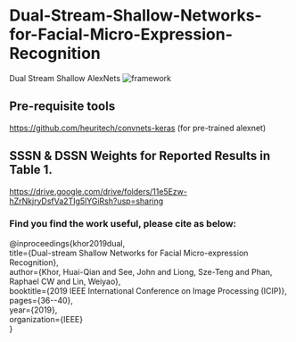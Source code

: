 # Dual-Stream-Shallow-Networks-for-Facial-Micro-Expression-Recognition
Dual Stream Shallow AlexNets
![framework](https://github.com/IcedDoggie/DSSN-MER/blob/master/Selection_666.png)

## Pre-requisite tools
https://github.com/heuritech/convnets-keras (for pre-trained alexnet)

## SSSN & DSSN Weights for Reported Results in Table 1. 
https://drive.google.com/drive/folders/11e5Ezw-hZrNkjryDsfVa2TIg5lYGiRsh?usp=sharing

### Find you find the work useful, please cite as below:
@inproceedings{khor2019dual,  
title={Dual-stream Shallow Networks for Facial Micro-expression Recognition},  
author={Khor, Huai-Qian and See, John and Liong, Sze-Teng and Phan, Raphael CW and Lin, Weiyao},  
booktitle={2019 IEEE International Conference on Image Processing (ICIP)},  
pages={36--40},  
year={2019},  
organization={IEEE}  
}



